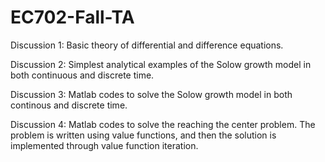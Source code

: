 # EC702-Fall-TA

Discussion 1: Basic theory of differential and difference equations.

Discussion 2: Simplest analytical examples of the Solow growth model in both continuous and discrete time.

Discussion 3: Matlab codes to solve the Solow growth model in both continous and discrete time.

Discussion 4: Matlab codes to solve the reaching the center problem. The problem is written using value functions, and then the solution is implemented through value function iteration.

